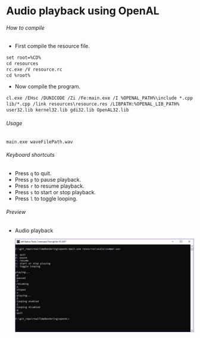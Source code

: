 # Audio playback using OpenAL

###### How to compile

-   First compile the resource file.

```
set root=%CD%
cd resources
rc.exe /V resource.rc
cd %root%
```

-   Now compile the program.

```
cl.exe /EHsc /DUNICODE /Zi /Fe:main.exe /I %OPENAL_PATH%\include *.cpp lib/*.cpp /link resources\resource.res /LIBPATH:%OPENAL_LIB_PATH% user32.lib kernel32.lib gdi32.lib OpenAL32.lib
```

###### Usage

```
main.exe waveFilePath.wav
```

###### Keyboard shortcuts

-   Press `q` to quit.
-   Press `p` to pause playback.
-   Press `r` to resume playback.
-   Press `s` to start or stop playback.
-   Press `l` to toggle looping.

###### Preview

-   Audio playback

    ![audioPlayback][audio-playback-image]

[//]: # "Image declaration"
[audio-playback-image]: ./preview/audioPlayback.png "Audio playback"
